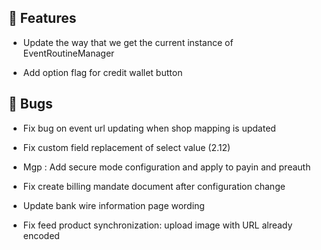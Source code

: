 ## 🚀 Features

- Update the way that we get the current instance of EventRoutineManager

- Add option flag for credit wallet button


## 🐛 Bugs

- Fix bug on event url updating when shop mapping is updated

- Fix custom field replacement of select value (2.12)

- Mgp : Add secure mode configuration and apply to payin and preauth

- Fix create billing mandate document after configuration change

- Update bank wire information page wording

- Fix feed product synchronization: upload image with URL already encoded